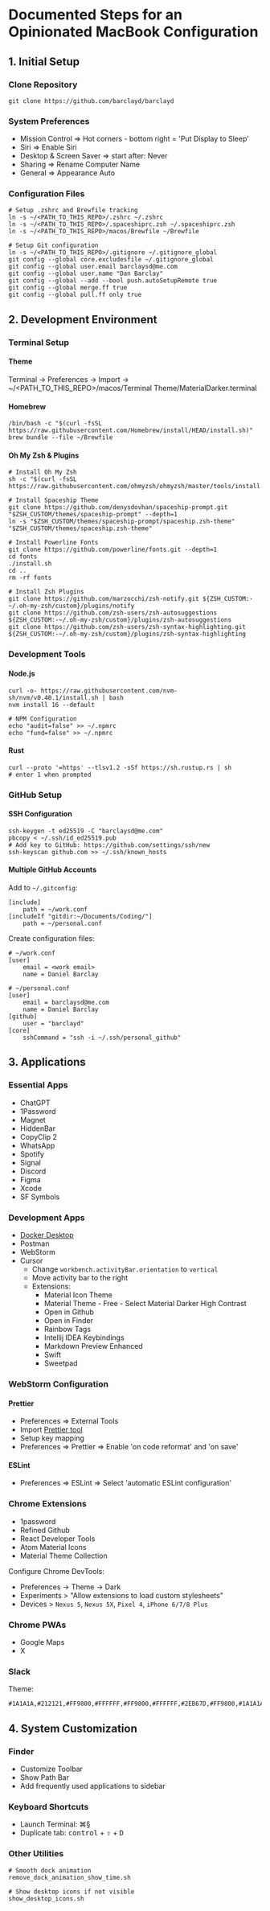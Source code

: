 # Documented Steps for an Opinionated MacBook Configuration

## 1. Initial Setup

### Clone Repository
```shell
git clone https://github.com/barclayd/barclayd
```

### System Preferences
- Mission Control => Hot corners - bottom right = 'Put Display to Sleep'
- Siri => Enable Siri
- Desktop & Screen Saver => start after: Never
- Sharing => Rename Computer Name
- General => Appearance Auto

### Configuration Files
```shell
# Setup .zshrc and Brewfile tracking
ln -s ~/<PATH_TO_THIS_REPO>/.zshrc ~/.zshrc
ln -s ~/<PATH_TO_THIS_REPO>/.spaceshiprc.zsh ~/.spaceshiprc.zsh
ln -s ~/<PATH_TO_THIS_REPO>/macos/Brewfile ~/Brewfile

# Setup Git configuration
ln -s ~/<PATH_TO_THIS_REPO>/.gitignore ~/.gitignore_global
git config --global core.excludesfile ~/.gitignore_global
git config --global user.email barclaysd@me.com
git config --global user.name "Dan Barclay"
git config --global --add --bool push.autoSetupRemote true
git config --global merge.ff true
git config --global pull.ff only true
```

## 2. Development Environment

### Terminal Setup
#### Theme
Terminal -> Preferences -> Import -> ~/<PATH_TO_THIS_REPO>/macos/Terminal Theme/MaterialDarker.terminal

#### Homebrew
```shell
/bin/bash -c "$(curl -fsSL https://raw.githubusercontent.com/Homebrew/install/HEAD/install.sh)"
brew bundle --file ~/Brewfile
```

#### Oh My Zsh & Plugins
```shell
# Install Oh My Zsh
sh -c "$(curl -fsSL https://raw.githubusercontent.com/ohmyzsh/ohmyzsh/master/tools/install.sh)"

# Install Spaceship Theme
git clone https://github.com/denysdovhan/spaceship-prompt.git "$ZSH_CUSTOM/themes/spaceship-prompt" --depth=1
ln -s "$ZSH_CUSTOM/themes/spaceship-prompt/spaceship.zsh-theme" "$ZSH_CUSTOM/themes/spaceship.zsh-theme"

# Install Powerline Fonts
git clone https://github.com/powerline/fonts.git --depth=1
cd fonts
./install.sh
cd ..
rm -rf fonts

# Install Zsh Plugins
git clone https://github.com/marzocchi/zsh-notify.git ${ZSH_CUSTOM:-~/.oh-my-zsh/custom}/plugins/notify
git clone https://github.com/zsh-users/zsh-autosuggestions ${ZSH_CUSTOM:-~/.oh-my-zsh/custom}/plugins/zsh-autosuggestions
git clone https://github.com/zsh-users/zsh-syntax-highlighting.git ${ZSH_CUSTOM:-~/.oh-my-zsh/custom}/plugins/zsh-syntax-highlighting
```

### Development Tools

#### Node.js
```shell
curl -o- https://raw.githubusercontent.com/nvm-sh/nvm/v0.40.1/install.sh | bash
nvm install 16 --default

# NPM Configuration
echo "audit=false" >> ~/.npmrc
echo "fund=false" >> ~/.npmrc
```

#### Rust
```shell
curl --proto '=https' --tlsv1.2 -sSf https://sh.rustup.rs | sh
# enter 1 when prompted
```

### GitHub Setup

#### SSH Configuration
```shell
ssh-keygen -t ed25519 -C "barclaysd@me.com"
pbcopy < ~/.ssh/id_ed25519.pub
# Add key to GitHub: https://github.com/settings/ssh/new
ssh-keyscan github.com >> ~/.ssh/known_hosts
```

#### Multiple GitHub Accounts
Add to `~/.gitconfig`:
```
[include]
    path = ~/work.conf
[includeIf "gitdir:~/Documents/Coding/"]
    path = ~/personal.conf
```

Create configuration files:
```shell
# ~/work.conf
[user]
    email = <work email>
    name = Daniel Barclay

# ~/personal.conf
[user]
    email = barclaysd@me.com
    name = Daniel Barclay
[github]
    user = "barclayd"
[core]
    sshCommand = "ssh -i ~/.ssh/personal_github"
```

## 3. Applications

### Essential Apps
- ChatGPT
- 1Password
- Magnet
- HiddenBar
- CopyClip 2
- WhatsApp
- Spotify
- Signal
- Discord
- Figma
- Xcode
- SF Symbols

### Development Apps
- [Docker Desktop](https://desktop.docker.com/mac/main/arm64/Docker.dmg?utm_source=docker&utm_medium=webreferral&utm_campaign=docs-driven-download-mac-arm64)
- Postman
- WebStorm
- Cursor
  * Change `workbench.activityBar.orientation` to `vertical`
  * Move activity bar to the right
  * Extensions:
    * Material Icon Theme
    * Material Theme - Free - Select Material Darker High Contrast
    * Open in Github
    * Open in Finder
    * Rainbow Tags
    * Intellij IDEA Keybindings
    * Markdown Preview Enhanced
    * Swift
    * Sweetpad


### WebStorm Configuration
#### Prettier
- Preferences => External Tools
- Import [Prettier tool](https://github.com/barclayd/barclayd/tree/master/webstorm/Prettier.xml)
- Setup key mapping
- Preferences => Prettier => Enable 'on code reformat' and 'on save'

#### ESLint
- Preferences => ESLint => Select 'automatic ESLint configuration'

### Chrome Extensions
- 1password
- Refined Github
- React Developer Tools
- Atom Material Icons
- Material Theme Collection

Configure Chrome DevTools:
- Preferences -> Theme -> Dark
- Experiments > "Allow extensions to load custom stylesheets"
- Devices > `Nexus 5`, `Nexus 5X`, `Pixel 4`, `iPhone 6/7/8 Plus`

### Chrome PWAs

- Google Maps
- X

### Slack
Theme:
```
#1A1A1A,#212121,#FF9800,#FFFFFF,#FF9800,#FFFFFF,#2EB67D,#FF9800,#1A1A1A,#727272
```

## 4. System Customization

### Finder
- Customize Toolbar
- Show Path Bar
- Add frequently used applications to sidebar

### Keyboard Shortcuts
- Launch Terminal: ⌘§
- Duplicate tab: <kbd>control</kbd> + <kbd>⇧</kbd> + <kbd>D</kbd>

### Other Utilities
```shell
# Smooth dock animation
remove_dock_animation_show_time.sh

# Show desktop icons if not visible
show_desktop_icons.sh
```
